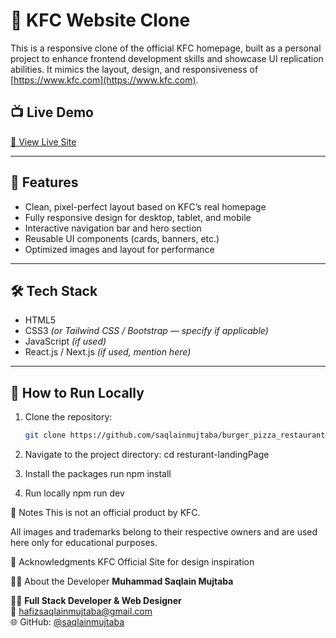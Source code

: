 # 🍗 KFC Website Clone

This is a responsive clone of the official KFC homepage, built as a personal project to enhance frontend development skills and showcase UI replication abilities. It mimics the layout, design, and responsiveness of [https://www.kfc.com](https://www.kfc.com).

## 📺 Live Demo

[🔗 View Live Site](https://burger_pizza_restaurant.vercel.app) 

---

## 🚀 Features

- Clean, pixel-perfect layout based on KFC’s real homepage
- Fully responsive design for desktop, tablet, and mobile
- Interactive navigation bar and hero section
- Reusable UI components (cards, banners, etc.)
- Optimized images and layout for performance

---

## 🛠️ Tech Stack

- HTML5
- CSS3 *(or Tailwind CSS / Bootstrap — specify if applicable)*
- JavaScript *(if used)*
- React.js / Next.js *(if used, mention here)*

---

## 🚀 How to Run Locally

1. Clone the repository:
   ```bash
   git clone https://github.com/saqlainmujtaba/burger_pizza_restaurant.git

2. Navigate to the project directory:
    cd resturant-landingPage

3. Install the packages
    run npm install

4. Run locally
    npm run dev


📌 Notes
This is not an official product by KFC.

All images and trademarks belong to their respective owners and are used here only for educational purposes.

🙌 Acknowledgments
KFC Official Site for design inspiration

🙋‍♂️ About the Developer
**Muhammad Saqlain Mujtaba**


🧑‍💻 **Full Stack Developer & Web Designer**  
📧 [hafizsaqlainmujtaba@gmail.com](mailto:hafizsaqlainmujtaba@gmail.com)  
🌐 GitHub: [@saqlainmujtaba](https://github.com/saqlainmujtaba)